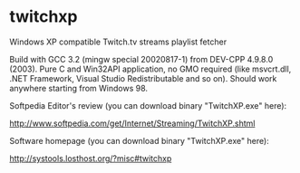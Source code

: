 # twitchxp
Windows XP compatible Twitch.tv streams playlist fetcher

Build with GCC 3.2 (mingw special 20020817-1) from DEV-CPP 4.9.8.0 (2003).
Pure C and Win32API application, no GMO required
(like msvcrt.dll, .NET Framework, Visual Studio Redistributable and so on).
Should work anywhere starting from Windows 98.

Softpedia Editor's review (you can download binary "TwitchXP.exe" here):

http://www.softpedia.com/get/Internet/Streaming/TwitchXP.shtml

Software homepage (you can download binary "TwitchXP.exe" here):

http://systools.losthost.org/?misc#twitchxp
